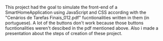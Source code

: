 This project had the goal to simulate the front-end of a SmartHomeApplication using JavaScript and CSS according with the "Cenários de Tarefas Finais_012.pdf" fucntionalities written in them (in portuguese). A lot of the buttons don't work
because those buttons fucntionalities weren't descibed in the pdf mentioned above. Also i made a presentation about the steps of creation of these project.
